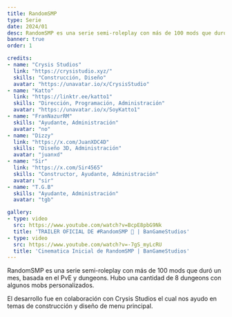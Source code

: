```yaml
---
title: RandomSMP
type: Serie
date: 2024/01
desc: RandomSMP es una serie semi-roleplay con más de 100 mods que duró un mes, basada en el PvE y dungeons.
banner: true
order: 1

credits:
- name: "Crysis Studios"
  link: "https://crysistudio.xyz/"
  skills: "Construcción, Diseño"
  avatar: "https://unavatar.io/x/CrysisStudio"
- name: "Katto"
  link: "https://linktr.ee/katto1"
  skills: "Dirección, Programación, Administración"
  avatar: "https://unavatar.io/x/SoyKatto1"
- name: "FranNazurRM"
  skills: "Ayudante, Administración"
  avatar: "no"
- name: "Dizzy"
  link: "https://x.com/JuanXDC4D"
  skills: "Diseño 3D, Administración"
  avatar: "juanxd"
- name: "Sir"
  link: "https://x.com/Sir4565"
  skills: "Constructor, Ayudante, Administración"
  avatar: "sir"
- name: "T.G.B"
  skills: "Ayudante, Administración"
  avatar: "tgb"

gallery:
- type: video
  src: https://www.youtube.com/watch?v=BcpE8pbG9Nk
  title: 'TRAILER OFICIAL DE #RandomSMP 🚬 | BanGameStudios'
- type: video
  src: https://www.youtube.com/watch?v=-7gS_myLcRU
  title: 'Cinematica Inicial de RandomSMP | BanGameStudios'
---
```

RandomSMP es una serie semi-roleplay con más de 100 mods que duró un mes, basada en el PvE y dungeons. Hubo una cantidad de 8 dungeons con algunos mobs personalizados.

El desarrollo fue en colaboración con Crysis Studios el cual nos ayudo en temas de construcción y diseño de menu principal.